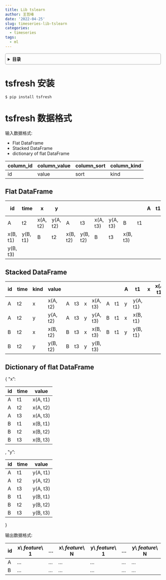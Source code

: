 ```yaml
---
title: Lib tslearn
author: 王哲峰
date: '2022-04-25'
slug: timeseries-lib-tslearn
categories:
  - timeseries
tags:
  - ml
---
```


<style>
details {
    border: 1px solid #aaa;
    border-radius: 4px;
    padding: .5em .5em 0;
}
summary {
    font-weight: bold;
    margin: -.5em -.5em 0;
    padding: .5em;
}
details[open] {
    padding: .5em;
}
details[open] summary {
    border-bottom: 1px solid #aaa;
    margin-bottom: .5em;
}
</style>

<details><summary>目录</summary><p>

- [tsfresh 安装](#tsfresh-安装)
- [tsfresh 数据格式](#tsfresh-数据格式)
  - [Flat DataFrame](#flat-dataframe)
  - [Stacked DataFrame](#stacked-dataframe)
  - [Dictionary of flat DataFrame](#dictionary-of-flat-dataframe)
</p></details><p></p>

# tsfresh 安装

```bash
$ pip install tsfresh
```

# tsfresh 数据格式

输入数据格式: 

   - Flat DataFrame
   - Stacked DataFrame
   - dictionary of flat DataFrame

| column_id | column_value | column_sort | column_kind |
|-----------|--------------|-------------|-------------|
| id        | value        | sort        | kind        |

## Flat DataFrame

| id       | time     | x        | y        |          |          |          |          |          |    | A  | t1  | x(A, t1) | y(A, t1) |
|----------|----------|----------|----------|----------|----------|----------|----------|----------|----|----|----|----|----|
| A        | t2       | x(A, t2) | y(A, t2) | A        | t3       | x(A, t3) | y(A, t3) | B        | t1 |    |     |          |          |
| x(B, t1) | y(B, t1) | B        | t2       | x(B, t2) | y(B, t2) | B        | t3       | x(B, t3) |    |    |     |          |          |
| y(B, t3) |          |          |          |          |          |          |          |          |    |    |     |          |          |

## Stacked DataFrame

| id | time | kind | value    |   |    |   |          |   |   | A | t1       | x | x(A, t1) |
|----|------|------|----------|---|----|---|----------|---|---|---|----------|---|----------|
| A  | t2   | x    | x(A, t2) | A | t3 | x | x(A, t3) | A |t1 |y  | y(A, t1) |   |          |
| A  | t2   | y    | y(A, t2) | A | t3 | y | y(A, t3) | B |t1 |x  | x(B, t1) |   |          |
| B  | t2   | x    | x(B, t2) | B | t3 | x | x(B, t3) | B |t1 |y  | y(B, t1) |   |          |
| B  | t2   | y    | y(B, t2) | B | t3 | y | y(B, t3) |   |   |   |          |   |          |

## Dictionary of flat DataFrame

{ "x”:

| id | time | value    |
|----|------|----------|
| A  | t1   | x(A, t1) |
| A  | t2   | x(A, t2) |
| A  | t3   | x(A, t3) |
| B  | t1   | x(B, t1) |
| B  | t2   | x(B, t2) |
| B  | t3   | x(B, t3) |

, "y”:

| id | time | value    |
|----|------|----------|
| A  | t1   | y(A, t1) |
| A  | t2   | y(A, t2) |
| A  | t3   | y(A, t3) |
| B  | t1   | y(B, t1) |
| B  | t2   | y(B, t2) |
| B  | t3   | y(B, t3) |

}

输出数据格式: 

| id | x\ *feature*\ 1 | … | x\ *feature*\ N | y\ *feature*\ 1 | … | y\ *feature*\ N |
|----|-----------------|---|-----------------|-----------------|---|-----------------|
| A  | …               | … | …               | …               | … | …               |
| B  | …               | … | …               | …               | … | …               |
